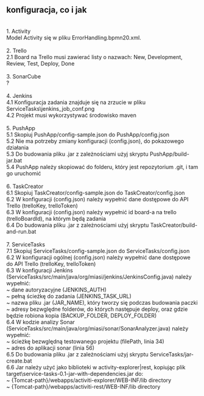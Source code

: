 ## konfiguracja, co i jak
<br/>
1. Activity<br/>
Model Activity się w pliku ErrorHandling.bpmn20.xml.<br/>
<br/>
2. Trello<br/>
2.1 Board na Trello musi zawierać listy o nazwach: New, Development, Review, Test, Deploy, Done<br/>
<br/>
3. SonarCube<br/>
?<br/>
<br/>
4. Jenkins<br/>
4.1 Konfiguracja zadania znajduje się na zrzucie w pliku ServiceTasks\jenkins_job_conf.png<br/>
4.2 Projekt musi wykorzystywać środowisko maven<br/>
<br/>
5. PushApp<br/>
5.1 Skopiuj PushApp/config-sample.json do PushApp/config.json<br/>
5.2 Nie ma potrzeby zmiany konfiguracji (config.json), do pokazowego działania<br/>
5.3 Do budowania pliku .jar z zależnościami użyj skryptu PushApp/build-jar.bat<br/>
5.4 PushApp należy skopiować do folderu, który jest repozytorium .git, i tam go uruchomić<br/>
<br/>
6. TaskCreator<br/>
6.1 Skopiuj TaskCreator/config-sample.json do TaskCreator/config.json<br/>
6.2 W konfiguracji (config.json) należy wypełnić dane dostępowe do API Trello (trelloKey, trelloToken)<br/>
6.3 W konfiguracji (config.json) należy wypełnić id board-a na trello (trelloBoardId), na którym będą zadania<br/>
6.4 Do budowania pliku .jar z zależnościami użyj skryptu TaskCreator/build-and-run.bat<br/>
<br/>
7. ServiceTasks<br/>
7.1 Skopiuj ServiceTasks/config-sample.json do ServiceTasks/config.json<br/>
6.2 W konfiguracji ogólnej (config.json) należy wypełnić dane dostępowe do API Trello (trelloKey, trelloToken)<br/>
6.3 W konfiguracji Jenkins (ServiceTasks/src/main/java/org/miasi/jenkins/JenkinsConfig.java) należy wypełnić:<br/>
~ dane autoryzacyjne (JENKINS_AUTH)<br/>
~ pełną ścieżkę do zadania (JENKINS_TASK_URL)<br/>
~ nazwa pliku .jar (JAR_NAME), który tworzy się podczas budowania paczki<br/>
~ adresy bezwględne folderów, do których następuje deploy, oraz gdzie będzie robiona kopia (BACKUP_FOLDER, DEPLOY_FOLDER)<br/>
6.4 W kodzie analizy Sonar (ServiceTasks/src/main/java/org/miasi/sonar/SonarAnalyzer.java) należy wypełnić:<br/>
~ ścieżkę bezwględną testowanego projektu (filePath, linia 34)<br/>
~ adres do aplikacji sonar (linia 56)<br/>
6.5 Do budowania pliku .jar z zależnościami użyj skryptu ServiceTasks/jar-create.bat<br/>
6.6 Jar należy użyć jako biblioteki w activity-explorer|rest, kopiując plik target\service-tasks-0.1-jar-with-dependencies.jar do:<br/>
~ {Tomcat-path}/webapps/activiti-explorer/WEB-INF/lib directory<br/>
~ {Tomcat-path}/webapps/activiti-rest/WEB-INF/lib directory<br/>
<br/>
